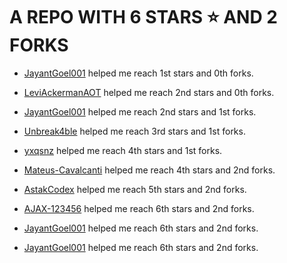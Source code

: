 # A REPO WITH 6 STARS ⭐️ AND 2 FORKS































































































































































































































































































































































































































































































































































































































































































































































































































































































































































































































































































































































































































































































































































































































































































































































































































































































































































































































































































































































































































































































































 - [JayantGoel001](https://github.com/JayantGoel001) helped me reach 1st stars and 0th forks.































































































































































































































































































































































































































































































































































































































































































































































































































































































































































































































































































































































































































































































































































































































































































































































































































































































































































































































































































































































































































































































































 - [LeviAckermanAOT](https://github.com/LeviAckermanAOT) helped me reach 2nd stars and 0th forks.































































































































































































































































































































































































































































































































































































































































































































































































































































































































































































































































































































































































































































































































































































































































































































































































































































































































































































































































































































































































































































































































 - [JayantGoel001](https://github.com/JayantGoel001) helped me reach 2nd stars and 1st forks.































































































































































































































































































































































































































































































































































































































































































































































































































































































































































































































































































































































































































































































































































































































































































































































































































































































































































































































































































































































































































































































































 - [Unbreak4ble](https://github.com/Unbreak4ble) helped me reach 3rd stars and 1st forks.































































































































































































































































































































































































































































































































































































































































































































































































































































































































































































































































































































































































































































































































































































































































































































































































































































































































































































































































































































































































































































































































 - [yxqsnz](https://github.com/yxqsnz) helped me reach 4th stars and 1st forks.































































































































































































































































































































































































































































































































































































































































































































































































































































































































































































































































































































































































































































































































































































































































































































































































































































































































































































































































































































































































































































































































 - [Mateus-Cavalcanti](https://github.com/Mateus-Cavalcanti) helped me reach 4th stars and 2nd forks.































































































































































































































































































































































































































































































































































































































































































































































































































































































































































































































































































































































































































































































































































































































































































































































































































































































































































































































































































































































































































































































































 - [AstakCodex](https://github.com/AstakCodex) helped me reach 5th stars and 2nd forks.































































































































































































































































































































































































































































































































































































































































































































































































































































































































































































































































































































































































































































































































































































































































































































































































































































































































































































































































































































































































































































































































 - [AJAX-123456](https://github.com/AJAX-123456) helped me reach 6th stars and 2nd forks.































































































































































































































































































































































































































































































































































































































































































































































































































































































































































































































































































































































































































































































































































































































































































































































































































































































































































































































































































































































































































































































































 - [JayantGoel001](https://github.com/JayantGoel001) helped me reach 6th stars and 2nd forks.



































































































































































































































































































































































































































































































































































































































































 - [JayantGoel001](https://github.com/JayantGoel001) helped me reach 6th stars and 2nd forks.